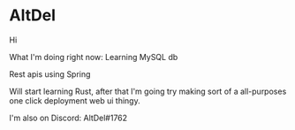 # AltDel

Hi


What I'm doing right now:
Learning MySQL db

Rest apis using Spring

Will start learning Rust, after that I'm going try making sort of a all-purposes one click deployment web ui thingy.

I'm also on Discord: AltDel#1762
